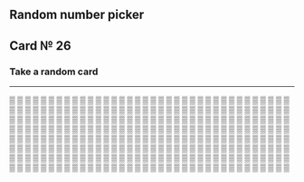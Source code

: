## Random number picker 

## Card № 26

### Take a random card
----
[▒](98.md) [▒](37.md) [▒](91.md) [▒](37.md) [▒](26.md) [▒](20.md) [▒](51.md) [▒](10.md) [▒](30.md) [▒](68.md) [▒](77.md) [▒](66.md) [▒](32.md) [▒](22.md) [▒](67.md) [▒](63.md) [▒](58.md) [▒](9.md) [▒](96.md) [▒](57.md) [▒](55.md) [▒](42.md) [▒](75.md) [▒](50.md) [▒](95.md) [▒](17.md) [▒](59.md) [▒](75.md) [▒](44.md) [▒](52.md) [▒](35.md) [▒](12.md) [▒](42.md) [▒](13.md) [▒](38.md) [▒](3.md) [▒](57.md) [▒](5.md) [▒](83.md) [▒](29.md) [▒](4.md) [▒](0.md) [▒](77.md) [▒](37.md) [▒](21.md) [▒](87.md) [▒](19.md) [▒](4.md) [▒](96.md) [▒](51.md) [▒](83.md) [▒](66.md) [▒](83.md) [▒](41.md) [▒](1.md) [▒](93.md) [▒](53.md) [▒](88.md) [▒](65.md) [▒](64.md) [▒](2.md) [▒](80.md) [▒](69.md) [▒](12.md) [▒](58.md) [▒](82.md) [▒](54.md) [▒](53.md) [▒](28.md) [▒](47.md) [▒](28.md) [▒](25.md) [▒](73.md) [▒](77.md) [▒](36.md) [▒](4.md) [▒](56.md) [▒](77.md) [▒](49.md) [▒](31.md) [▒](94.md) [▒](79.md) [▒](88.md) [▒](74.md) [▒](3.md) [▒](76.md) [▒](80.md) [▒](63.md) [▒](73.md) [▒](83.md) [▒](33.md) [▒](8.md) [▒](43.md) [▒](20.md) [▒](17.md) [▒](22.md) [▒](71.md) [▒](46.md) [▒](95.md) [▒](39.md) [▒](99.md) [▒](21.md) [▒](75.md) [▒](27.md) [▒](41.md) [▒](98.md) [▒](82.md) [▒](90.md) [▒](23.md) [▒](75.md) [▒](92.md) [▒](98.md) [▒](86.md) [▒](16.md) [▒](44.md) [▒](53.md) [▒](1.md) [▒](61.md) [▒](67.md) [▒](41.md) [▒](21.md) [▒](7.md) [▒](51.md) [▒](55.md) [▒](84.md) [▒](74.md) [▒](92.md) [▒](48.md) [▒](43.md) [▒](34.md) [▒](62.md) [▒](87.md) [▒](10.md) [▒](30.md) [▒](74.md) [▒](68.md) [▒](97.md) [▒](24.md) [▒](11.md) [▒](54.md) [▒](14.md) [▒](25.md) [▒](76.md) [▒](2.md) [▒](66.md) [▒](78.md) [▒](29.md) [▒](42.md) [▒](94.md) [▒](71.md) [▒](65.md) [▒](17.md) [▒](45.md) [▒](8.md) [▒](34.md) [▒](80.md) [▒](55.md) [▒](60.md) [▒](14.md) [▒](90.md) [▒](58.md) [▒](2.md) [▒](27.md) [▒](16.md) [▒](62.md) [▒](88.md) [▒](86.md) [▒](97.md) [▒](78.md) [▒](51.md) [▒](67.md) [▒](86.md) [▒](35.md) [▒](56.md) [▒](18.md) [▒](57.md) [▒](0.md) [▒](74.md) [▒](62.md) [▒](84.md) [▒](72.md) [▒](36.md) [▒](0.md) [▒](15.md) [▒](34.md) [▒](6.md) [▒](82.md) [▒](66.md) [▒](89.md) [▒](7.md) [▒](59.md) [▒](35.md) [▒](35.md) [▒](45.md) [▒](59.md) [▒](45.md) [▒](18.md) [▒](11.md) [▒](61.md) [▒](38.md) [▒](87.md) [▒](13.md) [▒](93.md) [▒](50.md) [▒](26.md) [▒](19.md) [▒](88.md) [▒](31.md) [▒](34.md) [▒](90.md) [▒](47.md) [▒](79.md) [▒](31.md) [▒](68.md) [▒](18.md) [▒](54.md) [▒](70.md) [▒](47.md) [▒](44.md) [▒](81.md) [▒](18.md) [▒](95.md) [▒](89.md) [▒](40.md) [▒](41.md) [▒](19.md) [▒](19.md) [▒](87.md) [▒](33.md) [▒](25.md) [▒](78.md) [▒](24.md) [▒](45.md) [▒](89.md) [▒](37.md) [▒](50.md) [▒](11.md) [▒](20.md) [▒](30.md) [▒](92.md) [▒](47.md) [▒](73.md) [▒](91.md) [▒](46.md) [▒](68.md) [▒](93.md) [▒](2.md) [▒](27.md) [▒](1.md) [▒](94.md) [▒](93.md) [▒](3.md) [▒](31.md) [▒](23.md) [▒](84.md) [▒](72.md) [▒](42.md) [▒](63.md) [▒](56.md) [▒](9.md) [▒](65.md) [▒](36.md) [▒](61.md) [▒](43.md) [▒](4.md) [▒](15.md) [▒](49.md) [▒](60.md) [▒](79.md) [▒](32.md) [▒](15.md) [▒](64.md) [▒](9.md) [▒](40.md) [▒](20.md) [▒](69.md) [▒](81.md) [▒](69.md) [▒](7.md) [▒](73.md) [▒](71.md) [▒](86.md) [▒](13.md) [▒](85.md) [▒](43.md) [▒](48.md) [▒](92.md) [▒](91.md) 